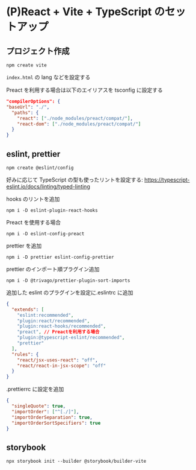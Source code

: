 # (P)React + Vite + TypeScript のセットアップ

## プロジェクト作成

`npm create vite`

`index.html` の lang などを設定する

Preact を利用する場合は以下のエイリアスを tsconfig に設定する

```json
"compilerOptions": {
"baseUrl": "./",
  "paths": {
    "react": ["./node_modules/preact/compat/"],
    "react-dom": ["./node_modules/preact/compat/"]
  }
}
```

## eslint, prettier

`npm create @eslint/config`

好みに応じて TypeScript の型も使ったリントを設定する: https://typescript-eslint.io/docs/linting/typed-linting

hooks のリントを追加

`npm i -D eslint-plugin-react-hooks`

Preact を使用する場合

`npm i -D eslint-config-preact`

prettier を追加

`npm i -D prettier eslint-config-prettier`

prettier のインポート順プラグイン追加

`npm i -D @trivago/prettier-plugin-sort-imports`

追加した eslint のプラグインを設定に.eslintrc に追加

```json
{
  "extends": [
    "eslint:recommended",
    "plugin:react/recommended",
    "plugin:react-hooks/recommended",
    "preact", // Preactを利用する場合
    "plugin:@typescript-eslint/recommended",
    "prettier"
  ],
  "rules": {
    "react/jsx-uses-react": "off",
    "react/react-in-jsx-scope": "off"
  }
}
```

.prettierrc に設定を追加

```json
{
  "singleQuote": true,
  "importOrder": ["^[./]"],
  "importOrderSeparation": true,
  "importOrderSortSpecifiers": true
}
```

## storybook

`npx storybook init --builder @storybook/builder-vite`
